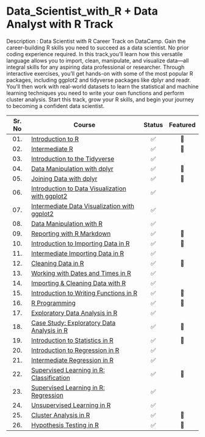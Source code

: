 # Data_Scientist_with_R + Data Analyst with R Track

Description : Data Scientist with R Career Track on DataCamp.
Gain the career-building R skills you need to succeed as a data scientist. No prior coding experience required.
In this track,you’ll learn how this versatile language allows you to import, clean, manipulate, and visualize data—all integral skills for any aspiring data professional or researcher. Through interactive exercises, you’ll get hands-on with some of the most popular R packages, including ggplot2 and tidyverse packages like dplyr and readr. You’ll then work with real-world datasets to learn the statistical and machine learning techniques you need to write your own functions and perform cluster analysis. Start this track, grow your R skills, and begin your journey to becoming a confident data scientist.

<div align="center">

| Sr. No | Course                                                               |Status|Featured|
|:------:|----------------------------------------------------------------------------|:--:|:--:|
| 01.     | [Introduction to R](/01_Introduction_to_R)|✅|🌟|
| 02.     | [Intermediate R](/02_Intermediate_R)|✅|🌟|
| 03.     | [Introduction to the Tidyverse](/03-Introduction_to_the_Tidyverse)|✅| |
| 04.     | [Data Manipulation with dplyr](/04_Data_Manipulation_with_dplyr)|✅|🌟|
| 05.     | [Joining Data with dplyr](/05_Joining_Data_with_dplyr)|✅|🌟|
| 06.     | [Introduction to Data Visualization with ggplot2](/06_Introduction_to_Data_Visualization_with_ggplot2)|✅| |
| 07.     | [Intermediate Data Visualization with ggplot2](/07_Intermediate_Data_Visualization_with_ggplot2)|✅| |
| 08.     | [Data Manipulation with R](/08_Data_Manipulation_with_R)|✅| |
| 09.     | [Reporting with R Markdown](/09_Reporting_with_R_Markdown)|✅|🌟|
| 10.     | [Introduction to Importing Data in R](/10_Introduction_to_Importing_Data_in_R)|✅|🌟|
| 11.     | [Intermediate Importing Data in R](/11_Intermediate_Importing_Data_in_R)|✅| |
| 12.     | [Cleaning Data in R](/12_Cleaning_Data_in_R)|✅|🌟 |
| 13.     | [Working with Dates and Times in R](/13_Working_with_Dates_and_Times_in_R)|✅| |
| 14.     | [Importing & Cleaning Data with R](/14_Importing_and_Cleaning_Data_with_R)|✅| |
| 15.     | [Introduction to Writing Functions in R](/15_Introduction_to_Writing_Functions_in_R)|✅|🌟|
| 16.     | [R Programming](/16_R_Programming)|✅|🌟|
| 17.     | [Exploratory Data Analysis in R](/17_Exploratory_Data_Analysis_in_R)|✅| |
| 18.     | [Case Study: Exploratory Data Analysis in R](/18_Case_Study_Exploratory_Data_Analysis_in_R)|✅|🌟|
| 19.     | [Introduction to Statistics in R](/19_Introduction_to_Statistics_in_R)|✅|🌟|
| 20.     | [Introduction to Regression in R](/20_Introduction_to_Regression_in_R)|✅| |
| 21.     | [Intermediate Regression in R](/21_Intermediate_Regression_in_R)|✅| |
| 22.     | [Supervised Learning in R: Classification](/22_Supervised_Learning_in_R_Classification)|✅|🌟|
| 23.     | [Supervised Learning in R: Regression](/23_Supervised_Learning_in_R_Regression)|✅| |
| 24.     | [Unsupervised Learning in R](/24_Unsupervised_Learning_in_R)|✅| | 
| 25.     | [Cluster Analysis in R](/25_Cluster_Analysis_in_R)|✅|🌟|
| 26.     | [Hypothesis Testing in R](/26_Hypothesis_Testing_in_R)|✅|🌟|
</div>
